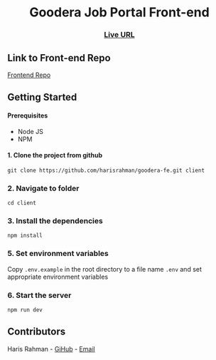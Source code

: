 <h1 align="center">Goodera Job Portal Front-end</h1>

<h3 align="center">
	<a href="https://goodera-jobs.netlify.app/">Live URL</a>
</h3>

## Link to Front-end Repo

[Frontend Repo](https://github.com/harisrahman/goodera-fe)

## Getting Started

#### Prerequisites

-   Node JS
-   NPM

#### 1. Clone the project from github

`git clone https://github.com/harisrahman/goodera-fe.git client`

### 2. Navigate to folder

`cd client`

### 3. Install the dependencies

`npm install`

### 5. Set environment variables

Copy `.env.example` in the root directory to a file name `.env` and set appropriate environment variables

### 6. Start the server

`npm run dev`

## Contributors

Haris Rahman - [GiHub](https://github.com/harisrahman) - [Email](mailto:hi@haris.tech)

